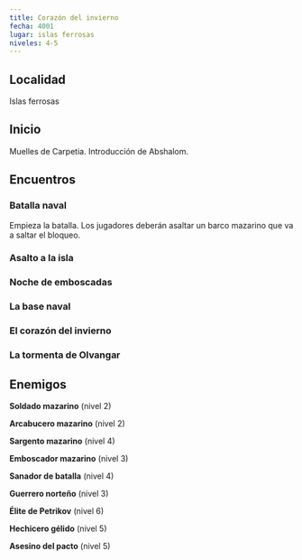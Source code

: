 ```yaml
---
title: Corazón del invierno
fecha: 4001
lugar: islas ferrosas
niveles: 4-5
---
```


## Localidad

Islas ferrosas

## Inicio

Muelles de Carpetia. Introducción de Abshalom.

## Encuentros

### Batalla naval

Empieza la batalla. Los jugadores deberán asaltar un barco mazarino que va a saltar el bloqueo.

### Asalto a la isla

### Noche de emboscadas

### La base naval

### El corazón del invierno

### La tormenta de Olvangar

## Enemigos

**Soldado mazarino** (nivel 2)

**Arcabucero mazarino** (nivel 2)

**Sargento mazarino** (nivel 4)

**Emboscador mazarino** (nivel 3)

**Sanador de batalla** (nivel 4)

**Guerrero norteño** (nivel 3)

**Élite de Petrikov** (nivel 6)

**Hechicero gélido** (nivel 5)

**Asesino del pacto** (nivel 5)

